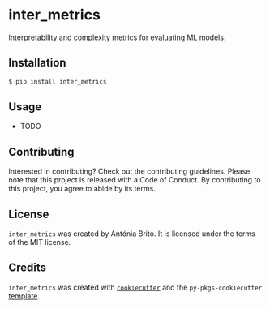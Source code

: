 # inter_metrics

Interpretability and complexity metrics for evaluating ML models.

## Installation

```bash
$ pip install inter_metrics
```

## Usage

- TODO

## Contributing

Interested in contributing? Check out the contributing guidelines. Please note that this project is released with a Code of Conduct. By contributing to this project, you agree to abide by its terms.

## License

`inter_metrics` was created by Antónia Brito. It is licensed under the terms of the MIT license.

## Credits

`inter_metrics` was created with [`cookiecutter`](https://cookiecutter.readthedocs.io/en/latest/) and the `py-pkgs-cookiecutter` [template](https://github.com/py-pkgs/py-pkgs-cookiecutter).
